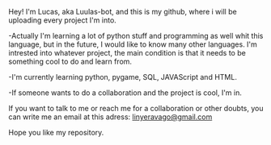 Hey! I'm Lucas, aka Luulas-bot, and this is my github, where i will be uploading every project I'm into. 

-Actually I'm learning a lot of python stuff and programming as well whit this language, but in the future, I would like to know many other languages. I'm intrested into whatever
project, the main condition is that it needs to be something cool to do and learn from. 

-I'm currently learning python, pygame, SQL, JAVAScript and HTML.

-If someone wants to do a collaboration and the project is cool, I'm in.

If you want to talk to me or reach me for a collaboration or other doubts, you can write me an email at this adress: linyeravago@gmail.com

Hope you like my repository.
